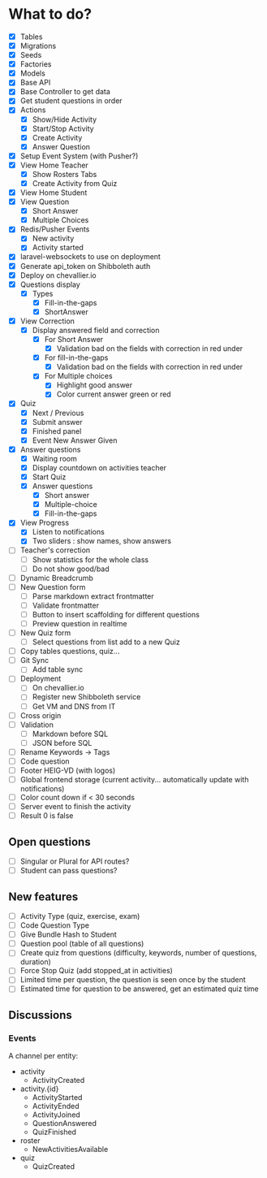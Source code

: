 # What to do?

- [x] Tables
- [x] Migrations
- [x] Seeds
- [x] Factories
- [x] Models
- [x] Base API
- [x] Base Controller to get data
- [x] Get student questions in order
- [x] Actions
  - [x] Show/Hide Activity
  - [x] Start/Stop Activity
  - [x] Create Activity
  - [x] Answer Question
- [x] Setup Event System (with Pusher?)
- [x] View Home Teacher
  - [x] Show Rosters Tabs
  - [x] Create Activity from Quiz
- [x] View Home Student
- [x] View Question
  - [x] Short Answer
  - [x] Multiple Choices
- [x] Redis/Pusher Events
  - [x] New activity  
  - [x] Activity started
- [x] laravel-websockets to use on deployment
- [x] Generate api_token on Shibboleth auth
- [x] Deploy on chevallier.io
- [x] Questions display
  - [x] Types
    - [x] Fill-in-the-gaps
    - [x] ShortAnswer
- [x] View Correction
  - [x] Display answered field and correction
    - [x] For Short Answer
      - [x] Validation bad on the fields with correction in red under
    - [x] For fill-in-the-gaps
      - [x] Validation bad on the fields with correction in red under
    - [x] For Multiple choices
      - [x] Highlight good answer
      - [x] Color current answer green or red
- [x] Quiz
  - [x] Next / Previous
  - [x] Submit answer
  - [x] Finished panel
  - [x] Event New Answer Given
- [x] Answer questions
  - [x] Waiting room
  - [x] Display countdown on activities teacher
  - [x] Start Quiz
  - [x] Answer questions
    - [x] Short answer
    - [x] Multiple-choice
    - [x] Fill-in-the-gaps
- [x] View Progress 
  - [x] Listen to notifications
  - [x] Two sliders : show names, show answers
- [ ] Teacher's correction
  - [ ] Show statistics for the whole class
  - [ ] Do not show good/bad
- [ ] Dynamic Breadcrumb
- [ ] New Question form
  - [ ] Parse markdown extract frontmatter
  - [ ] Validate frontmatter
  - [ ] Button to insert scaffolding for different questions
  - [ ] Preview question in realtime
- [ ] New Quiz form
  - [ ] Select questions from list add to a new Quiz
- [ ] Copy tables questions, quiz... 
- [ ] Git Sync
  - [ ] Add table sync
- [ ] Deployment
  - [ ] On chevallier.io
  - [ ] Register new Shibboleth service
  - [ ] Get VM and DNS from IT
- [ ] Cross origin
- [ ] Validation 
  - [ ] Markdown before SQL
  - [ ] JSON before SQL
- [ ] Rename Keywords -> Tags
- [ ] Code question
- [ ] Footer HEIG-VD (with logos)
- [ ] Global frontend storage (current activity... automatically update with notifications)
- [ ] Color count down if < 30 seconds
- [ ] Server event to finish the activity
- [ ] Result 0 is false
## Open questions

- [ ] Singular or Plural for API routes?
- [ ] Student can pass questions?

## New features

- [ ] Activity Type (quiz, exercise, exam)
- [ ] Code Question Type
- [ ] Give Bundle Hash to Student
- [ ] Question pool (table of all questions)
- [ ] Create quiz from questions (difficulty, keywords, number of questions, duration)
- [ ] Force Stop Quiz (add stopped_at in activities)
- [ ] Limited time per question, the question is seen once by the student
- [ ] Estimated time for question to be answered, get an estimated quiz time

## Discussions

### Events

A channel per entity:

- activity
  - ActivityCreated
- activity.{id}
  - ActivityStarted
  - ActivityEnded
  - ActivityJoined
  - QuestionAnswered
  - QuizFinished
- roster
  - NewActivitiesAvailable
- quiz
  - QuizCreated
